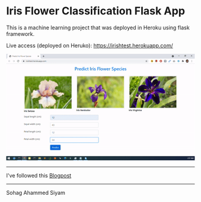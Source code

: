 # Iris Flower Classification Flask App

This is a machine learning project that was deployed in Heroku using flask framework.

Live access (deployed on Heruko): https://irishtest.herokuapp.com/

![app gif](https://github.com/espSiyam/HerukoApp/blob/main/app.gif?raw=true)

---
I've followed this [Blogpost](https://medium.com/@nutanbhogendrasharma/deploy-machine-learning-model-with-flask-on-heroku-cd079b692b1d)

---
Sohag Ahammed Siyam
